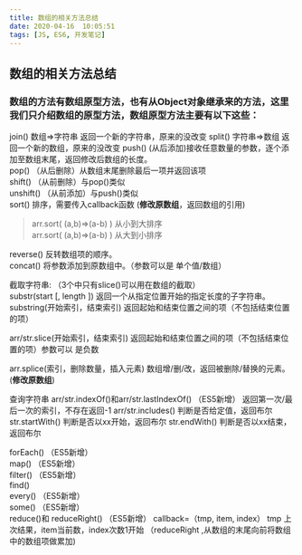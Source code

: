 ```yaml
---
title: 数组的相关方法总结
date: 2020-04-16  10:05:51
tags: [JS, ES6, 开发笔记]
---
```


## 数组的相关方法总结

### 数组的方法有数组原型方法，也有从Object对象继承来的方法，这里我们只介绍数组的原型方法，数组原型方法主要有以下这些：
join()                        数组=>字符串    返回一个新的字符串，原来的没改变
split()                      字符串=>数组     返回一个新的数组，原来的没改变
push()           (从后添加)接收任意数量的参数，逐个添加至数组末尾，返回修改后数组的长度。  
pop()          （从后删除）从数组末尾删除最后一项并返回该项  
shift()         （从前删除）与pop()类似  
unshift()     （从前添加）与push()类似  
sort()         排序，需要传入callback函数  (**修改原数组**，返回数组的引用)  

> arr.sort( (a,b)=>(a-b) )   从小到大排序  
> arr.sort( (a,b)=>(a-b) )   从大到小排序   

reverse()      反转数组项的顺序。  
concat()      将参数添加到原数组中。（参数可以是 单个值/数组）  

截取字符串:  （3个中只有slice()可以用在数组的截取）  
substr(start [, length ])                   返回一个从指定位置开始的指定长度的子字符串。  
substring(开始索引，结束索引)     返回起始和结束位置之间的项（不包括结束位置的项）  

arr/str.slice(开始索引，结束索引)               返回起始和结束位置之间的项（不包括结束位置的项）参数可以  是负数  

arr.splice(索引，删除数量，插入元素)      数组增/删/改，返回被删除/替换的元素。  (**修改原数组**)

查询字符串
arr/str.indexOf()和arr/str.lastIndexOf() （ES5新增）  返回第一次/最后一次的索引，不存在返回-1
arr/str.includes()    判断是否给定值，返回布尔  
str.startWith()    判断是否以xx开始，返回布尔
str.endWith()     判断是否以xx结束，返回布尔



forEach() （ES5新增）  
map() （ES5新增）  
filter() （ES5新增）  	
find()   
every() （ES5新增）  
some() （ES5新增）  
reduce()和 reduceRight() （ES5新增）     callback=（tmp, item, index） tmp 上次结果，item当前数，index次数1开始
（reduceRight ,从数组的末尾向前将数组中的数组项做累加)